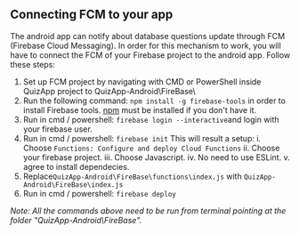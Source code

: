 ## Connecting FCM to your app
The android app can notify about database questions update through FCM (Firebase Cloud Messaging). In order for this mechanism to work, you will have to connect the FCM of your Firebase project to the android app.
Follow these steps:
1. Set up FCM project by navigating with CMD or PowerShell inside QuizApp project to QuizApp-Android\FireBase\
2. Run the following command: `npm install -g firebase-tools` in order to install Firebase tools. [npm](https://www.npmjs.com/get-npm) must be installed if you don't have it.
3. Run in cmd / powershell: `firebase login --interactive`and login with your firebase user. 
4. Run in cmd / powershell: `firebase init`
This will result a setup:
i. Choose `Functions: Configure and deploy Cloud Functions`
ii. Choose your firebase project.
iii. Choose Javascript.
iv. No need to use ESLint.
v. agree to install dependecies.
6. Replace`QuizApp-Android\FireBase\functions\index.js` with `QuizApp-Android\FireBase\index.js`
7.  Run in cmd / powershell: `firebase deploy`

*Note: All the commands above need to be run from terminal pointing at the folder "QuizApp-Android\FireBase\".*


